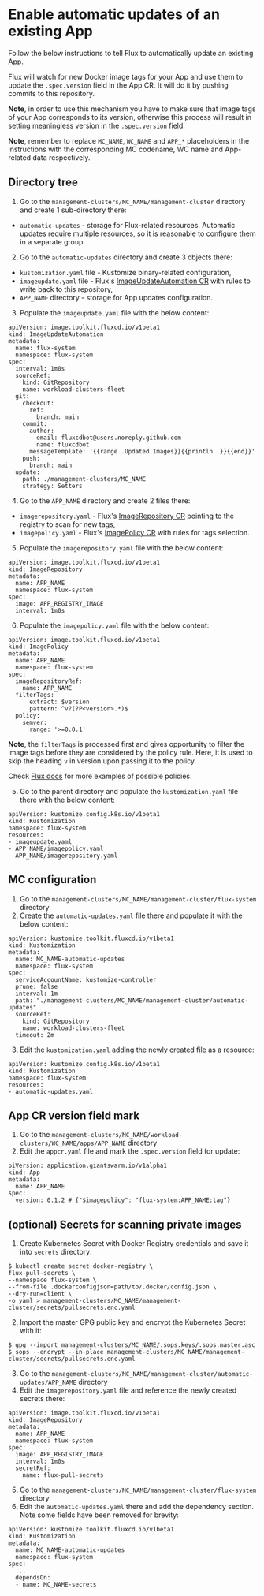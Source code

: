 # Enable automatic updates of an existing App

Follow the below instructions to tell Flux to automatically update an existing App.

Flux will watch for new Docker image tags for your App and use them to update the `.spec.version` field in the App CR. It will do it by pushing commits to this repository.

**Note**, in order to use this mechanism you have to make sure that image tags of your App corresponds to its version, otherwise this process will result in setting meaningless version in the `.spec.version` field.

**Note**, remember to replace `MC_NAME`, `WC_NAME` and `APP_*` placeholders in the instructions with the corresponding MC codename, WC name and App-related data respectively.

## Directory tree

1. Go to the `management-clusters/MC_NAME/management-cluster` directory and create 1 sub-directory there:
* `automatic-updates` - storage for Flux-related resources. Automatic updates require multiple resources, so it is reasonable to configure them in a separate group.
2. Go to the `automatic-updates` directory and create 3 objects there:
* `kustomization.yaml` file - Kustomize binary-related configuration,
* `imageupdate.yaml` file - Flux's [ImageUpdateAutomation CR](https://fluxcd.io/docs/components/image/imageupdateautomations/) with rules to write back to this repository,
* `APP_NAME` directory - storage for App updates configuration.
3. Populate the `imageupdate.yaml` file with the below content:

```
apiVersion: image.toolkit.fluxcd.io/v1beta1
kind: ImageUpdateAutomation
metadata:
  name: flux-system
  namespace: flux-system
spec:
  interval: 1m0s
  sourceRef:
    kind: GitRepository
    name: workload-clusters-fleet
  git:
    checkout:
      ref:
        branch: main
    commit:
      author:
        email: fluxcdbot@users.noreply.github.com
        name: fluxcdbot
      messageTemplate: '{{range .Updated.Images}}{{println .}}{{end}}'
    push:
      branch: main
  update:
    path: ./management-clusters/MC_NAME
    strategy: Setters
```

4. Go to the `APP_NAME` directory and create 2 files there:
* `imagerepository.yaml` - Flux's [ImageRepository CR](https://fluxcd.io/docs/components/image/imagerepositories/) pointing to the registry to scan for new tags,
* `imagepolicy.yaml` - Flux's [ImagePolicy CR](https://fluxcd.io/docs/components/image/imagepolicies/) with rules for tags selection.
5. Populate the `imagerepository.yaml` file with the below content:

```
apiVersion: image.toolkit.fluxcd.io/v1beta1
kind: ImageRepository
metadata:
  name: APP_NAME
  namespace: flux-system
spec:
  image: APP_REGISTRY_IMAGE
  interval: 1m0s
```

6. Populate the `imagepolicy.yaml` file with the below content:

```
apiVersion: image.toolkit.fluxcd.io/v1beta1
kind: ImagePolicy
metadata:
  name: APP_NAME
  namespace: flux-system
spec:
  imageRepositoryRef:
    name: APP_NAME
  filterTags:
      extract: $version
      pattern: ^v?(?P<version>.*)$
  policy:
    semver:
      range: '>=0.0.1'
```

**Note**, the `filterTags` is processed first and gives opportunity to filter the image tags before they are considered by the policy rule. Here, it is used to skip the heading `v` in version upon passing it to the policy.

Check [Flux docs](https://fluxcd.io/docs/components/image/imagepolicies/#examples) for more examples of possible policies.

5. Go to the parent directory and populate the `kustomization.yaml` file there with the below content:

```
apiVersion: kustomize.config.k8s.io/v1beta1
kind: Kustomization
namespace: flux-system
resources:
- imageupdate.yaml
- APP_NAME/imagepolicy.yaml
- APP_NAME/imagerepository.yaml
```

## MC configuration

1. Go to the `management-clusters/MC_NAME/management-cluster/flux-system` directory
2. Create the `automatic-updates.yaml` file there and populate it with the below content:

```
apiVersion: kustomize.toolkit.fluxcd.io/v1beta1
kind: Kustomization
metadata:
  name: MC_NAME-automatic-updates
  namespace: flux-system
spec:
  serviceAccountName: kustomize-controller
  prune: false
  interval: 1m
  path: "./management-clusters/MC_NAME/management-cluster/automatic-updates"
  sourceRef:
    kind: GitRepository
    name: workload-clusters-fleet
  timeout: 2m
```

3. Edit the `kustomization.yaml` adding the newly created file as a resource:

```
apiVersion: kustomize.config.k8s.io/v1beta1
kind: Kustomization
namespace: flux-system
resources:
- automatic-updates.yaml
```

## App CR version field mark

1. Go to the `management-clusters/MC_NAME/workload-clusters/WC_NAME/apps/APP_NAME` directory
2. Edit the `appcr.yaml` file and mark the `.spec.version` field for update:

```
piVersion: application.giantswarm.io/v1alpha1
kind: App
metadata:
  name: APP_NAME
spec:
  version: 0.1.2 # {"$imagepolicy": "flux-system:APP_NAME:tag"}
```

## (optional) Secrets for scanning private images

1. Create Kubernetes Secret with Docker Registry credentials and save it into `secrets` directory:

```
$ kubectl create secret docker-registry \
flux-pull-secrets \
--namespace flux-system \
--from-file .dockerconfigjson=path/to/.docker/config.json \
--dry-run=client \
-o yaml > management-clusters/MC_NAME/management-cluster/secrets/pullsecrets.enc.yaml
```

2. Import the master GPG public key and encrypt the Kubernetes Secret with it:

```
$ gpg --import management-clusters/MC_NAME/.sops.keys/.sops.master.asc
$ sops --encrypt --in-place management-clusters/MC_NAME/management-cluster/secrets/pullsecrets.enc.yaml
```

3. Go to the `management-clusters/MC_NAME/management-cluster/automatic-updates/APP_NAME` directory
4. Edit the `imagerepository.yaml` file and reference the newly created secrets there:

```
apiVersion: image.toolkit.fluxcd.io/v1beta1
kind: ImageRepository
metadata:
  name: APP_NAME
  namespace: flux-system
spec:
  image: APP_REGISTRY_IMAGE
  interval: 1m0s
  secretRef:
    name: flux-pull-secrets
```

5. Go to the `management-clusters/MC_NAME/management-cluster/flux-system` directory
6. Edit the `automatic-updates.yaml` there and add the dependency section. Note some fields have been removed for brevity:

```
apiVersion: kustomize.toolkit.fluxcd.io/v1beta1
kind: Kustomization
metadata:
  name: MC_NAME-automatic-updates
  namespace: flux-system
spec:
  ...
  dependsOn:
  - name: MC_NAME-secrets
```
